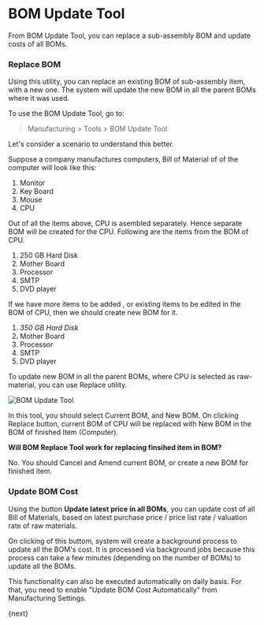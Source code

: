 <!-- add-breadcrumbs -->
# BOM Update Tool

From BOM Update Tool, you can replace a sub-assembly BOM and update costs of all BOMs.

### Replace BOM
Using this utility, you can replace an existing BOM of sub-assembly item, with a new one. The system will update the new BOM in all the parent BOMs where it was used.

To use the BOM Update Tool, go to:

> Manufacturing > Tools > BOM Update Tool

Let's consider a scenario to understand this better.

Suppose a company manufactures computers, Bill of Material of of the computer will look like this:

1. Monitor
1. Key Board
1. Mouse
1. CPU

Out of all the items above, CPU is asembled separately. Hence separate BOM will be created for the CPU. Following are the items from the BOM of CPU.

1. 250 GB Hard Disk
1. Mother Board
1. Processor
1. SMTP
1. DVD player

If we have more items to be added , or existing items to be edited in the BOM of CPU, then we should create new BOM for it.

1. _350 GB Hard Disk_
1. Mother Board
1. Processor
1. SMTP
1. DVD player

To update new BOM in all the parent BOMs, where CPU is selected as raw-material, you can use Replace utility.

<img class="screenshot" alt="BOM Update Tool" src="{{docs_base_url}}/assets/img/manufacturing/bom-update-tool.png">

In this tool, you should select Current BOM, and New BOM. On clicking Replace button, current BOM of CPU will be replaced with New BOM in the BOM of finished Item (Computer).

**Will BOM Replace Tool work for replacing finsihed item in BOM?**

No. You should Cancel and Amend current BOM, or create a new BOM for finished item.

### Update BOM Cost
Using the button **Update latest price in all BOMs**, you can update cost of all Bill of Materials, based on latest purchase price / price list rate / valuation rate of raw materials.

On clicking of this buttom, system will create a background process to update all the BOM's cost. It is processed via background jobs because this process can take a few minutes (depending on the number of BOMs) to update all the BOMs.

This functionality can also be executed automatically on daily basis. For that, you need to enable "Update BOM Cost Automatically" from Manufacturing Settings.

{next}
